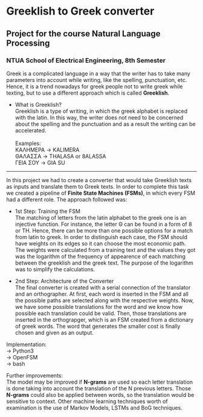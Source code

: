 # Greeklish to Greek converter
## Project for the course Natural Language Processing
### NTUA School of Electrical Engineering, 8th Semester
Greek is a complicated language in a way that the writer has to take many parameters into account while writing, like the spelling, punctuation, etc. Hence, it is a trend nowadays for greek people not to write greek while texting, but to use a different approach which is called <b>Greeklish</b>. 
* What is Greeklish? <br>
<t> Greeklish is a type of writing, in which the greek alphabet is replaced with the latin. In this way, the writer does not need to be concerned about the spelling and the punctuation and as a result the writing can be accelerated.<br><br>
Examples:<br>
ΚΑΛΗΜΕΡΑ &rarr; KALIMERA<br>
ΘΑΛΑΣΣΑ &rarr; THALASA or 8ALASSA<br>
ΓΕΙΑ ΣΟΥ &rarr; GIA SU<br>
---
In this project we had to create a converter that would take Greeklish texts as inputs and translate them to Greek texts. In order to complete this task we created a pipeline of <b>Finite State Machines (FSMs)</b>, in which every FSM had a different role. The approach followed was:<br>

* 1st Step: Training the FSM<br>
<t> The matching of letters from the latin alphabet to the greek one is an injective function. For instance, the letter Θ can be found in a form of 8 or TH. Hence, there can be more than one possible options for a match from latin to greek. In order to distinguish each case, the FSM should have weights on its edges so it can choose the most economic path. The weights were calculated from a training text and the values they got was the logarithm of the frequency of appearence of each matching between the greeklish and the greek text. The purpose of the logarithm was to simplify the calculations.

* 2nd Step: Architecture of the Converter<br>
<t> The final converter is created with a serial connection of the translator and an orthographer. At first, each word is inserted in the FSM and all the possible paths are selected along with the respective weights. Now, we have some possible translations for the word and we know how possible each translation could be valid. Then, those translations are inserted in the orthograpger, which is an FSM created from a dictionary of greek words. The word that generates the smaller cost is finally chosen and given as an output.
  
Implementation:<br>
<t> &rarr; Python3<br>
    &rarr; OpenFSM<br>
    &rarr; bash<br>
  
Further improvements:<br>
The model may be improved if <b>N-grams</b> are used so each letter translation is done taking into account the translation of the N previous letters. Those <b>N-grams</b> could also be applied between words, so the translation would be sensitive to context. Other machine learning techniques worth of examination is the use of Markov Models, LSTMs and BoG techniques.
